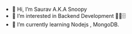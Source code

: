 - 👋 Hi, I’m Saurav A.K.A Snoopy
- 👀 I’m interested in Backend Development 👨‍💻🗄️
- 🌱 I’m currently learning Nodejs , MongoDB. 

<!---
snoopysaurav/snoopysaurav is a ✨ special ✨ repository because its `README.md` (this file) appears on your GitHub profile.
You can click the Preview link to take a look at your changes.
--->
